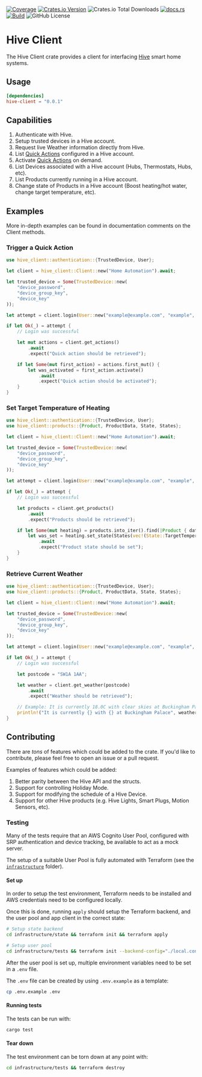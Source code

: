 [![Coverage](https://api.coveragerobot.com/v1/graph/github/ryanmab/hive-client/badge.svg?token=39c3c1957ea32896db7e1cc0d2f5c8450b6d193f0ddac0d104)](https://coveragerobot.com)
[![Crates.io Version](https://img.shields.io/crates/v/hive-client)](https://crates.io/crates/hive-client)
![Crates.io Total Downloads](https://img.shields.io/crates/d/hive-client)
[![docs.rs](https://img.shields.io/docsrs/hive-client)](https://docs.rs/hive-client)
[![Build](https://github.com/ryanmab/hive-client/actions/workflows/build.yml/badge.svg)](https://github.com/ryanmab/hive-client/actions/workflows/build.yml)
![GitHub License](https://img.shields.io/github/license/ryanmab/hive-client)

<!-- cargo-rdme start -->

# Hive Client

The Hive Client crate provides a client for interfacing [Hive](https://www.hivehome.com/) smart home systems.

## Usage
```toml
[dependencies]
hive-client = "0.0.1"
```

## Capabilities

1. Authenticate with Hive.
2. Setup trusted devices in a Hive account.
3. Request live Weather information directly from Hive.
4. List [Quick Actions](https://www.hivehome.com/ie/support/Help_Using_Hive/HUH_General/What-are-Quick-Actions) configured in a Hive account.
5. Activate [Quick Actions](https://www.hivehome.com/ie/support/Help_Using_Hive/HUH_General/What-are-Quick-Actions) on demand.
6. List Devices associated with a Hive account (Hubs, Thermostats, Hubs, etc).
7. List Products currently running in a Hive account.
8. Change state of Products in a Hive account (Boost heating/hot water, change target
   temperature, etc).

## Examples

More in-depth examples can be found in documentation comments on the Client methods.

### Trigger a Quick Action

```rust
use hive_client::authentication::{TrustedDevice, User};

let client = hive_client::Client::new("Home Automation").await;

let trusted_device = Some(TrustedDevice::new(
    "device_password",
    "device_group_key",
    "device_key"
));

let attempt = client.login(User::new("example@example.com", "example", trusted_device)).await;

if let Ok(_) = attempt {
    // Login was successful

    let mut actions = client.get_actions()
        .await
        .expect("Quick action should be retrieved");

    if let Some(mut first_action) = actions.first_mut() {
        let was_activated = first_action.activate()
            .await
            .expect("Quick action should be activated");
    }
}
```

### Set Target Temperature of Heating

```rust
use hive_client::authentication::{TrustedDevice, User};
use hive_client::products::{Product, ProductData, State, States};

let client = hive_client::Client::new("Home Automation").await;

let trusted_device = Some(TrustedDevice::new(
    "device_password",
    "device_group_key",
    "device_key"
));

let attempt = client.login(User::new("example@example.com", "example", trusted_device)).await;

if let Ok(_) = attempt {
    // Login was successful

    let products = client.get_products()
        .await
        .expect("Products should be retrieved");

    if let Some(mut heating) = products.into_iter().find(|Product { data, .. }| matches!(data, ProductData::Heating(_))) {
        let was_set = heating.set_state(States(vec!(State::TargetTemperature(18.0))))
            .await
            .expect("Product state should be set");
    }
}
```

### Retrieve Current Weather

```rust
use hive_client::authentication::{TrustedDevice, User};
use hive_client::products::{Product, ProductData, State, States};

let client = hive_client::Client::new("Home Automation").await;

let trusted_device = Some(TrustedDevice::new(
    "device_password",
    "device_group_key",
    "device_key"
));

let attempt = client.login(User::new("example@example.com", "example", trusted_device)).await;

if let Ok(_) = attempt {
    // Login was successful

    let postcode = "SW1A 1AA";

    let weather = client.get_weather(postcode)
        .await
        .expect("Weather should be retrieved");

    // Example: It is currently 18.0C with clear skies at Buckingham Palace
    println!("It is currently {} with {} at Buckingham Palace", weather.data.temperature, weather.data.description);
}
```

## Contributing

There are _tons_ of features which could be added to the crate. If you'd like to contribute, please
feel free to open an issue or a pull request.

Examples of features which could be added:
1. Better parity between the Hive API and the structs.
2. Support for controlling Holiday Mode.
3. Support for modifying the schedule of a Hive Device.
4. Support for other Hive products (e.g. Hive Lights, Smart Plugs, Motion Sensors, etc).

### Testing
Many of the tests require that an AWS Cognito User Pool, configured with SRP authentication and device
tracking, be available to act as a mock server.

The setup of a suitable User Pool is fully automated with Terraform (see the [`infrastructure`](infrastructure/) folder).

#### Set up

In order to setup the test environment, Terraform needs to be installed and AWS credentials need to be
configured locally.

Once this is done, running `apply` should setup the Terraform backend, and the user pool and app client in the correct state:
```sh
# Setup state backend
cd infrastructure/state && terraform init && terraform apply

# Setup user pool
cd infrastructure/tests && terraform init --backend-config="./local.config" && terraform apply
```

After the user pool is set up, multiple environment variables need to be set in a `.env` file.

The `.env` file can be created by using `.env.example` as a template:
```sh
cp .env.example .env
```

#### Running tests

The tests can be run with:
```sh
cargo test
```

#### Tear down

The test environment can be torn down at any point with:
```sh
cd infrastructure/tests && terraform destroy
```

<!-- cargo-rdme end -->
